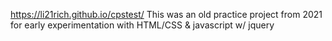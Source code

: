 https://li21rich.github.io/cpstest/
This was an old practice project from 2021 for early experimentation with HTML/CSS & javascript w/ jquery
